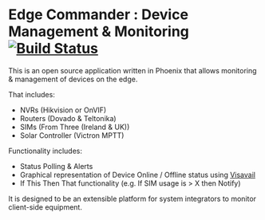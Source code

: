 # Edge Commander : Device Management & Monitoring [![Build Status][travis-image]][travis-url]

This is an open source application written in Phoenix that allows monitoring & management of devices on the edge.

That includes:
+ NVRs (Hikvision or OnVIF)
+ Routers (Dovado & Teltonika)
+ SIMs (From Three (Ireland & UK))
+ Solar Controller (Victron MPTT)

Functionality includes:
+ Status Polling & Alerts
+ Graphical representation of Device Online / Offline status using [Visavail](https://github.com/flrs/visavail)
+ If This Then That functionality (e.g. If SIM usage is > X then Notify)

It is designed to be an extensible platform for system integrators to monitor client-side equipment.

[travis-url]: https://travis-ci.org/EdgeCommander/edge-commander
[travis-image]: https://travis-ci.org/EdgeCommander/edge-commander.svg?branch=master
